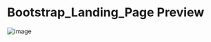 # Bootstrap_Landing_Page Preview
![image](https://github.com/Kartikeyea/Bootstrap_Landgin_Page/assets/109058853/4e49d771-1b30-4a8e-90af-4962cd4731db)
